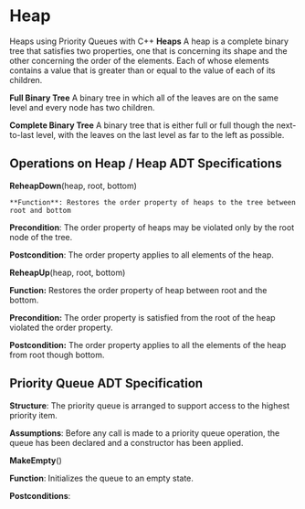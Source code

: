 # Heap
Heaps using Priority Queues with C++
**Heaps**
	A heap is a complete binary tree that satisfies two properties, one that is concerning its shape and the other concerning the order of the elements. Each of whose elements contains a value that is greater than or equal to the value of each of its children.
	
**Full Binary Tree**
	A binary tree in which all of the leaves are on the same level and every node has two children.

**Complete Binary Tree**
	 A binary tree that is either full or full though the next-to-last level, with the leaves on the last level as far to the left as possible.
	 
## Operations on Heap / Heap ADT Specifications
**ReheapDown**(heap, root, bottom)

	**Function**: Restores the order property of heaps to the tree between root and bottom
	
**Precondition**: The order property of heaps may be violated only by the root node of the tree.
	
**Postcondition**: The order property applies to all elements of the heap.

**ReheapUp**(heap, root, bottom)

**Function:** Restores the order property of heap between root and the bottom.

**Precondition:** The order property is satisfied from the root of the heap violated the order property.

**Postcondition:** The order property applies to all the elements of the heap from root though bottom.

## Priority Queue ADT Specification
**Structure**: The priority queue is arranged to support access to the highest priority item.

**Assumptions**: Before any call is made to a priority queue operation, the queue has been declared and a constructor has been applied.

**MakeEmpty**()

**Function**: Initializes the queue to an empty state.

**Postconditions**: 
